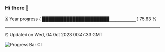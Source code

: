 ### Hi there 👋

⏳ Year progress { ██████████████████████▁▁▁▁▁▁▁▁ } 75.63 %

---

⏰ Updated on Wed, 04 Oct 2023 00:47:33 GMT

![Progress Bar CI](https://github.com/liununu/liununu/workflows/Progress%20Bar%20CI/badge.svg)
